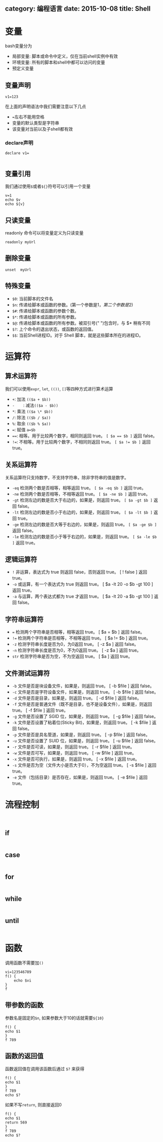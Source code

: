 category: 编程语言
date: 2015-10-08
title: Shell
---

# 变量
bash变量分为
* 局部变量: 脚本或命令中定义，仅在当前shell实例中有效
* 环境变量: 所有的脚本和shell中都可以访问的变量
* 预定义变量


## 变量声明
```shell
v1=123
```
在上面的声明语法中我们需要注意以下几点
* `=`左右不能用空格
* 变量的默认类型是字符串
* 该变量对当前以及子shell都有效

### declare声明
```
declare v1=
```

```shell

```

## 变量引用
我们通过使用`$`或者`${}`符号可以引用一个变量
```shell
v=1
echo $v
echo ${v}
```

## 只读变量
readonly 命令可以将变量定义为只读变量
```shell
readonly myUrl
```

## 删除变量
```shell
unset  myUrl
```

## 特殊变量
* `$0`:	当前脚本的文件名
* `$n`:	传递给脚本或函数的参数。(第一个参数是$1，第二个参数是$2)
* `$#`:	传递给脚本或函数的参数个数。
* `$*`:	传递给脚本或函数的所有参数。
* `$@`:	传递给脚本或函数的所有参数。被双引号(" ")包含时，与 $* 稍有不同
* `$?`:	上个命令的退出状态，或函数的返回值。
* `$$`:	当前Shell进程ID。对于 Shell 脚本，就是这些脚本所在的进程ID。

# 运算符

## 算术运算符
我们可以使用`expr`, `let`, `(())`, `[]`等四种方式进行算术运算
* `+`:	加法	`(($a + $b))` 
* `-	`:	减法`(($a - $b))` 
* `*`:	乘法	`(($a \* $b))`
* `/`:	除法	`(($b / $a))` 
* `%`:	取余	`(($b % $a))` 
* `=`:	赋值	`a=$b`
* `==`:	相等。用于比较两个数字，相同则返回 true。	`[ $a == $b ]` 返回 false。
* `!=`:	不相等。用于比较两个数字，不相同则返回 true。	`[ $a != $b ]` 返回 true。

## 关系运算符
关系运算符只支持数字，不支持字符串，除非字符串的值是数字。
* `-eq`	检测两个数是否相等，相等返回 true。	`[ $a -eq $b ]` 返回 true。
* `-ne`	检测两个数是否相等，不相等返回 true。	`[ $a -ne $b ]` 返回 true。
* `-gt`	检测左边的数是否大于右边的，如果是，则返回 true。	`[ $a -gt $b ]` 返回 false。
* `-lt`	检测左边的数是否小于右边的，如果是，则返回 true。	`[ $a -lt $b ]` 返回 true。
* `-ge`	检测左边的数是否大等于右边的，如果是，则返回 true。	`[ $a -ge $b ]` 返回 false。
* `-le`	检测左边的数是否小于等于右边的，如果是，则返回 true。	`[ $a -le $b ]` 返回 true。

## 逻辑运算符
* `!`	非运算，表达式为 true 则返回 false，否则返回 true。	[ ! false ] 返回 true。
* `-o`	或运算，有一个表达式为 true 则返回 true。	[ $a -lt 20 -o $b -gt 100 ] 返回 true。
* `-a`	与运算，两个表达式都为 true 才返回 true。	[ $a -lt 20 -a $b -gt 100 ] 返回 false。

## 字符串运算符
* `=`	检测两个字符串是否相等，相等返回 true。	[ $a = $b ] 返回 false。
* `!=`	检测两个字符串是否相等，不相等返回 true。	[ $a != $b ] 返回 true。
* `-z`	检测字符串长度是否为0，为0返回 true。	[ -z $a ] 返回 false。
* `-n`	检测字符串长度是否为0，不为0返回 true。	[ -z $a ] 返回 true。
* `str`	检测字符串是否为空，不为空返回 true。	[ $a ] 返回 true。

## 文件测试运算符
* `-b` 文件是否是块设备文件，如果是，则返回 true。	[ -b $file ] 返回 false。
* `-c` 文件是否是字符设备文件，如果是，则返回 true。	[ -b $file ] 返回 false。
* `-d` 文件是否是目录，如果是，则返回 true。	[ -d $file ] 返回 false。
* `-f` 文件是否是普通文件（既不是目录，也不是设备文件），如果是，则返回 true。	[ -f $file ] 返回 true。
* `-g` 文件是否设置了 SGID 位，如果是，则返回 true。	[ -g $file ] 返回 false。
* `-k` 文件是否设置了粘着位(Sticky Bit)，如果是，则返回 true。	[ -k $file ] 返回 false。
* `-p` 文件是否是具名管道，如果是，则返回 true。	[ -p $file ] 返回 false。
* `-u` 文件是否设置了 SUID 位，如果是，则返回 true。	[ -u $file ] 返回 false。
* `-r` 文件是否可读，如果是，则返回 true。	[ -r $file ] 返回 true。
* `-w` 文件是否可写，如果是，则返回 true。	[ -w $file ] 返回 true。
* `-x` 文件是否可执行，如果是，则返回 true。	[ -x $file ] 返回 true。
* `-s` 文件是否为空（文件大小是否大于0），不为空返回 true。	[ -s $file ] 返回 true。
* `-e` 文件（包括目录）是否存在，如果是，则返回 true。	[ -e $file ] 返回 true。

# 流程控制
```shell


```

##  if 
```shell

```

## case 
```shell

```

## for 
```shell

```

## while 
```shell

```

## until 
```shell

```

# 函数
调用函数不需要加`()`
```shell
vi=123546789
f() {
	echo $vi
}
f
```

## 带参数的函数
参数名是固定的`$n`, 如果参数大于10的话就需要`${10}`
```shell
f() {
echo $1
}
f 789
```

## 函数的返回值
函数返回值在调用该函数后通过 `$?` 来获得
```shell
f() {
echo $1
}
f 789
echo $?
```
如果不写`return`, 则直接返回0
```shell
f() {
echo $1
return 569
}
f 789
echo $?
```
